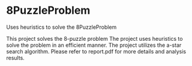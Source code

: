 # 8PuzzleProblem
Uses heuristics to solve the 8PuzzleProblem

This project solves the 8-puzzle problem
The project uses heuristics to solve the problem in an efficient manner.
The project utilizes the a-star search algorithm.
Please refer to report.pdf for more details and analysis results.

